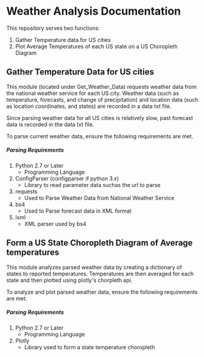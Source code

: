 # Weather Analysis Documentation
This repository serves two functions:
  1. Gather Temperature data for US cities
  2. Plot Average Temperatures of each US state on a US Choropleth Diagram
 
## Gather Temperature Data for US cities
This module (located under Get_Weather_Data) requests weather data from the national weather service for each US city. Weather data (such as temperature, forecasts, and change of precipitation) and location data (such as location coordinates, and states) are recorded in a data txt file.

Since parsing weather data for all US cities is relatively slow, past forecast data is recorded in the data txt file. 

To parse current weather data, ensure the following requirements are met.

##### Parsing Requirements
1. Python 2.7 or Later
    * Programming Language
2. ConfigParser (configparser if python 3.x)
    * Library to read parameter data suchas the url to parse
3. requests 
    * Used to Parse Weather Data from National Weather Service   
4. bs4
    * Used to Parse forecast data in XML format
5. lxml
    * XML parser used by bs4

## Form a US State Choropleth Diagram of Average temperatures
This module analyzes parsed weather data by creating a dictionary of states to reported temperatures. Temperatures are then averaged for each state and then plotted using plotly's chorpleth api.

To analyze and plot parsed weather data, ensure the following requirements are met.

##### Parsing Requirements
1. Python 2.7 or Later
    * Programming Language
2. Plotly 
    * Library used to form a state temperature choropleth 

